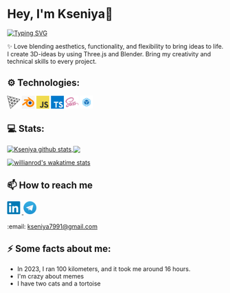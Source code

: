 # Hey, I'm Kseniya👋

[![Typing SVG](https://readme-typing-svg.demolab.com?font=Fira+Code&weight=600&size=23&pause=10000&color=2C89F7&repeat=false&random=false&width=500&lines=I'm+Creative+Frontend+Developer)](https://git.io/typing-svg)

:sparkles: Love blending aesthetics, functionality, and flexibility to bring ideas to life. I create 3D-ideas by using Three.js and Blender. Bring my creativity and technical skills to every project. 

## ⚙ Technologies:  
<code><img height="30" src="threedotjs-color.svg"></code>
<code><img height="30" src="blender.png"></code>
<code><img height="30" src="https://raw.githubusercontent.com/github/explore/80688e429a7d4ef2fca1e82350fe8e3517d3494d/topics/javascript/javascript.png"></code>
<code><img height="30" src="https://raw.githubusercontent.com/github/explore/80688e429a7d4ef2fca1e82350fe8e3517d3494d/topics/typescript/typescript.png"></code>
<code><img height="30" src="https://raw.githubusercontent.com/github/explore/80688e429a7d4ef2fca1e82350fe8e3517d3494d/topics/sass/sass.png"></code>
<code><img height="30" src="https://raw.githubusercontent.com/github/explore/80688e429a7d4ef2fca1e82350fe8e3517d3494d/topics/webpack/webpack.png"></code>

## :computer: Stats:  

<a href="https://github.com/anuraghazra/github-readme-stats">
  <img align="center" src="https://github-readme-stats.vercel.app/api?username=kseniya7991&show_icons=true&theme=cobalt" alt="Kseniya github stats"/>
</a>
<a href="https://github.com/anuraghazra/github-readme-stats">
  <img align="center" src="https://github-readme-stats.vercel.app/api/top-langs/?username=kseniya7991&layout=compact&theme=cobalt" />
</a>

[![willianrod's wakatime stats](https://github-readme-stats.vercel.app/api/wakatime?username=kseniya7991&theme=cobalt)](https://github.com/anuraghazra/github-readme-stats)

## :mailbox: How to reach me
<a href="https://www.linkedin.com/in/kseniya-s-907594201/" target="_blank">
<img src="linkedin.png" with="30" height="30" alt="linkedin" />
</a>
<a href="https://t.me/shrekonly" target="_blank">
<img src="telegram.webp" with="30" height="30" alt="telegram" />
</a>
<br/><br/>
:email: <a href="mailto:kseniya7991@gmail.com" target="_blank">
kseniya7991@gmail.com
</a>

## :zap: Some facts about me:  
- In 2023, I ran 100 kilometers, and it took me around 16 hours.
- I'm crazy about memes
- I have two cats and a tortoise


